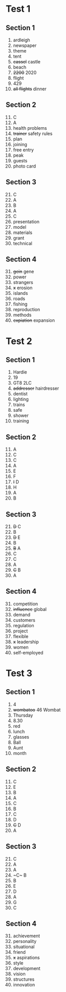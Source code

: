 # Test 1

## Section 1

1. ardleigh
2. newspaper
3. theme
4. tent
5. ~~cassel~~ castle
6. beach
7. ~~2200~~ 2020
8. flight
9. 429
10. ~~all flights~~ dinner

## Section 2

11. C
12. A
13. health problems
14. ~~trainer~~ safety rules
15. plan
16. joining
17. free entry
18. peak
19. guests
20. photo card

## Section 3

21. C
22. A
23. B
24. A
25. C
26. presentation
27. model
28. materials
29. grant
30. technical

## Section 4

31. ~~gein~~ gene
32. power
33. strangers
34. ~~x~~ erosion
35. islands
36. roads
37. fishing
38. reproduction
39. methods
40. ~~expiation~~ expansion


# Test 2

## Section 1

1. Hardie
2. 19
3. GT8 2LC
4. ~~addresser~~ hairdresser
5. dentist
6. lighting
7. trains
8. safe
9. shower
10. training

## Section 2

11. A
12. C
13. C
14. A
15. E
16. F
17. ~~I~~ D
18. H
19. A
20. B

## Section 3

21. ~~D~~ C
22. B
23. ~~D~~ E
24. B
25. ~~B~~ A
26. C
27. C
28. A
29. ~~C~~ B
30. A

## Section 4

31. competition
32. ~~influence~~ global
33. demand
34. customers
35. regulation
36. project
37. flexible
38. ~~x~~ leadership
39. women
40. self-employed


# Test 3

## Section 1

1. 4
2. ~~wombatoo~~ 46 Wombat
3. Thursday
4. 8.30
5. red
6. lunch
7. glasses
8. Ball
9. Aunt
10. month

## Section 2

11. C
12. E
13. B
14. A
15. C
16. B
17. C
18. D
19. ~~C~~ D
20. A

## Section 3

21. C
22. A
23. A
24. ~C~ B
25. B
26. E
27. D
28. A
29. G
30. C


## Section 4

31. achievement
32. personality
33. situational
34. friend
35. ~~x~~ aspirations
36. style
37. development
38. vision
39. structures
40. innovation
